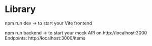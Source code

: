 # Library

npm run dev → to start your Vite frontend

npm run backend → to start your mock API on http://localhost:3000
Endpoints:
http://localhost:3000/items